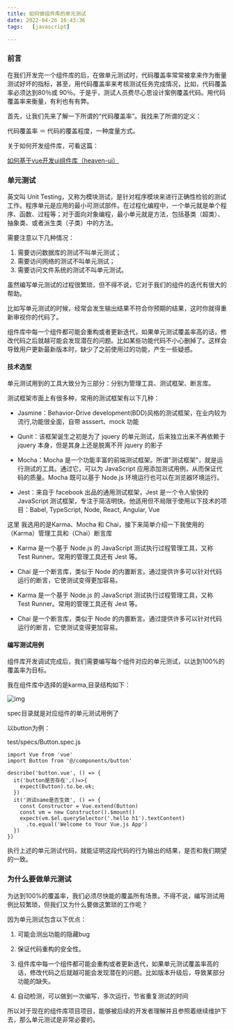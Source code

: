 ```yaml
---
title: 如何做组件库的单元测试
date: 2022-04-26 16:43:36
tags:   [javascript]

---
```






### 前言

在我们开发完一个组件库的后，在做单元测试时，代码覆盖率常常被拿来作为衡量测试好坏的指标，甚至，用代码覆盖率来考核测试任务完成情况，比如，代码覆盖率必须达到80％或 90％。于是乎，测试人员费尽心思设计案例覆盖代码。用代码覆盖率来衡量，有利也有有弊。

首先，让我们先来了解一下所谓的“代码覆盖率”。我找来了所谓的定义：

代码覆盖率 ＝ 代码的覆盖程度，一种度量方式。

关于如何开发组件库，可看这篇：

[如何基于vue开发ui组件库（heaven-ui）](https://jue.leheavengame.com/article/60a89b56f631d777dcde0367)

<!--more-->



### 单元测试

英文叫 Unit Testing，又称为模块测试，是针对程序模块来进行正确性检验的测试工作。程序单元是应用的最小可测试部件。在过程化编程中，一个单元就是单个程序、函数、过程等；对于面向对象编程，最小单元就是方法，包括基类（超类）、抽象类、或者派生类（子类）中的方法。

需要注意以下几种情况：

1. 需要访问数据库的测试不叫单元测试；
2. 需要访问网络的测试不叫单元测试；
3. 需要访问文件系统的测试不叫单元测试。

虽然编写单元测试的过程很繁琐，但不得不说，它对于我们的组件的迭代有很大的帮助。

比如写单元测试的时候，经常会发生输出结果不符合你预期的结果，这时你就得重新审视你的代码了。

组件库中每一个组件都可能会重构或者更新迭代，如果单元测试覆盖率高的话，修改代码之后就越可能会发现潜在的问题。比如某些功能代码不小心删掉了。这样会导致用户更新最新版本时，缺少了之前使用过的功能，产生一些疑惑。

#### 技术选型

单元测试用到的工具大致分为三部分：分别为管理工具、测试框架、断言库。

测试框架市面上有很多种，常用的测试框架有以下几种：

* Jasmine：Behavior-Drive development(BDD)风格的测试框架，在业内较为流行,功能很全面，自带 asssert、mock 功能

* Qunit：该框架诞生之初是为了 jquery 的单元测试，后来独立出来不再依赖于 jquery 本身，但是其身上还是脱离不开 jquery 的影子

* Mocha：Mocha 是一个功能丰富的前端测试框架。所谓"测试框架"，就是运行测试的工具。通过它，可以为 JavaScript 应用添加测试用例，从而保证代码的质量。Mocha 既可以基于 Node.js 环境运行也可以在浏览器环境运行。

* Jest：来自于 facebook 出品的通用测试框架，Jest 是一个令人愉快的 JavaScript 测试框架，专注于简洁明快。他适用但不局限于使用以下技术的项目：Babel, TypeScript, Node, React, Angular, Vue

这里 我选用的是Karma、Mocha 和 Chai，接下来简单介绍一下我使用的（Karma）管理工具和（Chai）断言库

* Karma 是一个基于 Node.js 的 JavaScript 测试执行过程管理工具，又称 Test Runner。常用的管理工具还有 Jest 等。

* Chai 是一个断言库，类似于 Node 的内置断言。通过提供许多可以针对代码运行的断言，它使测试变得更加容易。

* Karma 是一个基于 Node.js 的 JavaScript 测试执行过程管理工具，又称 Test Runner。常用的管理工具还有 Jest 等。

* Chai 是一个断言库，类似于 Node 的内置断言。通过提供许多可以针对代码运行的断言，它使测试变得更加容易。

#### 编写测试用例

组件库开发调试完成后，我们需要编写每个组件对应的单元测试，以达到100%的覆盖率为⽬标。

我在组件库中选择的是karma,目录结构如下：

![img](http://cdn.leheavengame.com/jue/images/d61d9570-c53e-11ec-a211-7793e54d3a57.jpg)

spec目录就是对应组件的单元测试用例了

以button为例：

test/specs/Button.spec.js

```
import Vue from 'vue'
import Button from '@/components/button'

describe('button.vue', () => {
  it('button是否存在',()=>{
    expect(Button).to.be.ok;
  })
  it('测试name是否生效', () => {
    const Constructor = Vue.extend(Button)
    const vm = new Constructor().$mount()
    expect(vm.$el.querySelector('.hello h1').textContent)
      .to.equal('Welcome to Your Vue.js App')
  })
})
```



执行上述的单元测试代码，就能证明这段代码的行为输出的结果，是否和我们期望的一致。

### 为什么要做单元测试

为达到100%的覆盖率，我们必须尽快能的覆盖所有场景。不得不说，编写测试用例比较繁琐，但我们又为什么要做这繁琐的工作呢？

因为单元测试包含以下优点：

1. 可能会测出功能的隐藏bug

2. 保证代码重构的安全性。

3. 组件库中每⼀个组件都可能会重构或者更新迭代，如果单元测试覆盖率⾼的话，修改代码之后就越可能会发现潜在的问题。⽐如版本升级后，导致某部分功能的缺失。

4. 自动检测，可以做到一次编写，多次运行，节省重复测试的时间

所以对于现在的组件库项目项目，能够被后续的开发者理解并且参照着继续维护下去，那么单元测试是非常必要的。